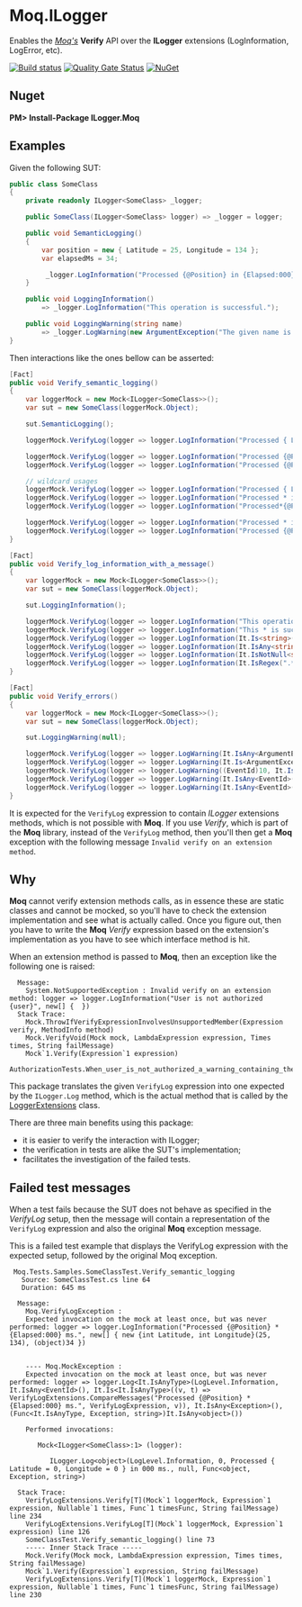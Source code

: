 # Moq.ILogger

Enables the [*Moq's*](https://github.com/Moq/moq4/wiki/Quickstart) **Verify** API over the **ILogger** extensions (LogInformation, LogError, etc).

[![Build status](https://ci.appveyor.com/api/projects/status/iixn0pkeuuov1rwb/branch/master?svg=true)](https://ci.appveyor.com/project/adrianiftode/moq-ilogger/branch/master)
[![Quality Gate Status](https://sonarcloud.io/api/project_badges/measure?project=Moq.ILogger&metric=alert_status)](https://sonarcloud.io/dashboard?id=Moq.ILogger)
[![NuGet](https://img.shields.io/nuget/v/ILogger.Moq.svg)](https://www.nuget.org/packages/ILogger.Moq)

## Nuget

**PM&gt; Install-Package ILogger.Moq**

## Examples

Given the following SUT:

```csharp
public class SomeClass
{
    private readonly ILogger<SomeClass> _logger;

    public SomeClass(ILogger<SomeClass> logger) => _logger = logger;

    public void SemanticLogging()
    {
        var position = new { Latitude = 25, Longitude = 134 };
        var elapsedMs = 34;

         _logger.LogInformation("Processed {@Position} in {Elapsed:000} ms.", position, elapsedMs);
    }

    public void LoggingInformation()
        => _logger.LogInformation("This operation is successful.");

    public void LoggingWarning(string name)
        => _logger.LogWarning(new ArgumentException("The given name is not ok", nameof(name)), "This operation failed, but let's log an warning only");
}
```

Then interactions like the ones bellow can be asserted:

```csharp
[Fact]
public void Verify_semantic_logging()
{
    var loggerMock = new Mock<ILogger<SomeClass>>();
    var sut = new SomeClass(loggerMock.Object);

    sut.SemanticLogging();

    loggerMock.VerifyLog(logger => logger.LogInformation("Processed { Latitude = 25, Longitude = 134 } in 034 ms."));

    loggerMock.VerifyLog(logger => logger.LogInformation("Processed {@Position} in {Elapsed:000} ms.", new { Latitude = 25, Longitude = 134 }, 34));
    loggerMock.VerifyLog(logger => logger.LogInformation("Processed {@Position} in {Elapsed:000} ms.", It.IsAny<It.IsAnyType>(), It.IsAny<int>()));

    // wildcard usages
    loggerMock.VerifyLog(logger => logger.LogInformation("Processed { Latitude = *, Longitude = * } in * ms."));
    loggerMock.VerifyLog(logger => logger.LogInformation("Processed * in * ms."));
    loggerMock.VerifyLog(logger => logger.LogInformation("Processed*{@Position}*{Elapsed:000}*ms."));

    loggerMock.VerifyLog(logger => logger.LogInformation("Processed * in * ms.", It.IsAny<It.IsAnyType>(), It.IsAny<int>()));
    loggerMock.VerifyLog(logger => logger.LogInformation("Processed {@Position}*{Elapsed:000} ms.", new { Latitude = 25, Longitude = 134 }, 34));
}
```

```csharp
[Fact]
public void Verify_log_information_with_a_message()
{
    var loggerMock = new Mock<ILogger<SomeClass>>();
    var sut = new SomeClass(loggerMock.Object);

    sut.LoggingInformation();

    loggerMock.VerifyLog(logger => logger.LogInformation("This operation is successful."));
    loggerMock.VerifyLog(logger => logger.LogInformation("This * is successful."));
    loggerMock.VerifyLog(logger => logger.LogInformation(It.Is<string>(msg => msg.Length > 5)));
    loggerMock.VerifyLog(logger => logger.LogInformation(It.IsAny<string>()));
    loggerMock.VerifyLog(logger => logger.LogInformation(It.IsNotNull<string>()));
    loggerMock.VerifyLog(logger => logger.LogInformation(It.IsRegex(".*")));
}
```

```csharp
[Fact]
public void Verify_errors()
{
    var loggerMock = new Mock<ILogger<SomeClass>>();
    var sut = new SomeClass(loggerMock.Object);

    sut.LoggingWarning(null);

    loggerMock.VerifyLog(logger => logger.LogWarning(It.IsAny<ArgumentException>(), It.IsAny<string>()));
    loggerMock.VerifyLog(logger => logger.LogWarning(It.Is<ArgumentException>(ex => ex.ParamName == "name"), "*failed*"));
    loggerMock.VerifyLog(logger => logger.LogWarning((EventId)10, It.IsAny<ArgumentException>(), "*failed*"));
    loggerMock.VerifyLog(logger => logger.LogWarning(It.IsAny<EventId>(), It.IsAny<ArgumentException>(), "*failed*"));
    loggerMock.VerifyLog(logger => logger.LogWarning(It.IsAny<EventId>(), new ArgumentException("The given name is not ok", "name"), "*failed*"));
}

```
It is expected for the `VerifyLog` expression to contain *ILogger* extensions methods, which is not possible with **Moq**.
If you use *Verify*, which is part of the **Moq** library, instead of the `VerifyLog` method, then you'll then get a **Moq** exception with the following message `Invalid verify on an extension method`.

## Why
**Moq** cannot verify extension methods calls, as in essence these are static classes and cannot be mocked, so you'll have to check the extension implementation and see what is actually called. Once you figure out, then you have to write the **Moq** *Verify* expression based on the extension's implementation as you have to see which interface method is hit.

When an extension method is passed to **Moq**, then an exception like the following one is raised:
```
  Message: 
    System.NotSupportedException : Invalid verify on an extension method: logger => logger.LogInformation("User is not authorized {user}", new[] {  })
  Stack Trace: 
    Mock.ThrowIfVerifyExpressionInvolvesUnsupportedMember(Expression verify, MethodInfo method)
    Mock.VerifyVoid(Mock mock, LambdaExpression expression, Times times, String failMessage)
    Mock`1.Verify(Expression`1 expression)
    AuthorizationTests.When_user_is_not_authorized_a_warning_containing_the_user_identity_is_logged()
```

This package translates the given `VerifyLog` expression into one expected by the `ILogger.Log` method, which is the actual method that is called by the [LoggerExtensions](https://github.com/dotnet/runtime/blob/e3ffd343ad5bd3a999cb9515f59e6e7a777b2c34/src/libraries/Microsoft.Extensions.Logging.Abstractions/src/LoggerExtensions.cs) class.

There are three main benefits using this package:
- it is easier to verify the interaction with ILogger;
- the verification in tests are alike the SUT's implementation;
- facilitates the investigation of the failed tests.


## Failed test messages

When a test fails because the SUT does not behave as specified in the *VerifyLog* setup, then the message will contain a representation of the `VerifyLog` expression and also the original **Moq** exception message.

This is a failed test example that displays the VerifyLog expression with the expected setup, followed by the original Moq exception.

```
 Moq.Tests.Samples.SomeClassTest.Verify_semantic_logging
   Source: SomeClassTest.cs line 64
   Duration: 645 ms

  Message: 
    Moq.VerifyLogException : 
    Expected invocation on the mock at least once, but was never performed: logger => logger.LogInformation("Processed {@Position} * {Elapsed:000} ms.", new[] { new {int Latitude, int Longitude}(25, 134), (object)34 })
    
    
    ---- Moq.MockException : 
    Expected invocation on the mock at least once, but was never performed: logger => logger.Log<It.IsAnyType>(LogLevel.Information, It.IsAny<EventId>(), It.Is<It.IsAnyType>((v, t) => VerifyLogExtensions.CompareMessages("Processed {@Position} * {Elapsed:000} ms.", VerifyLogExpression, v)), It.IsAny<Exception>(), (Func<It.IsAnyType, Exception, string>)It.IsAny<object>())
    
    Performed invocations:
    
       Mock<ILogger<SomeClass>:1> (logger):
    
          ILogger.Log<object>(LogLevel.Information, 0, Processed { Latitude = 0, Longitude = 0 } in 000 ms., null, Func<object, Exception, string>)
    
  Stack Trace: 
    VerifyLogExtensions.Verify[T](Mock`1 loggerMock, Expression`1 expression, Nullable`1 times, Func`1 timesFunc, String failMessage) line 234
    VerifyLogExtensions.VerifyLog[T](Mock`1 loggerMock, Expression`1 expression) line 126
    SomeClassTest.Verify_semantic_logging() line 73
    ----- Inner Stack Trace -----
    Mock.Verify(Mock mock, LambdaExpression expression, Times times, String failMessage)
    Mock`1.Verify(Expression`1 expression, String failMessage)
    VerifyLogExtensions.Verify[T](Mock`1 loggerMock, Expression`1 expression, Nullable`1 times, Func`1 timesFunc, String failMessage) line 230

```
